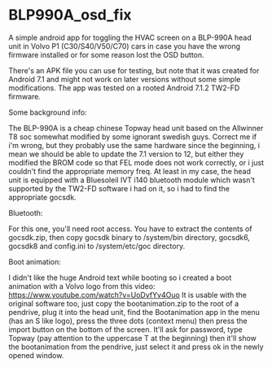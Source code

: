 # BLP990A_osd_fix
A simple android app for toggling the HVAC screen on a BLP-990A head unit in Volvo P1 (C30/S40/V50/C70) cars in case you have the wrong firmware installed or for some reason lost the OSD button.

There's an APK file you can use for testing, but note that it was created for Android 7.1 and might not work on later versions without some simple modifications.
The app was tested on a rooted Android 7.1.2 TW2-FD firmware.

Some background info:

The BLP-990A is a cheap chinese Topway head unit based on the Allwinner T8 soc somewhat modified by some ignorant swedish guys.
Correct me if i'm wrong, but they probably use the same hardware since the beginning, i mean we should be able to update the 7.1 version to 12, but either they modified the BROM code so that FEL mode does not work correctly, or i just couldn't find the appropriate memory freq.
At least in my case, the head unit is equipped with a Bluesoleil IVT i140 bluetooth module which wasn't supported by the TW2-FD software i had on it, so i had to find the appropriate gocsdk.

Bluetooth:

For this one, you'll need root access. You have to extract the contents of gocsdk.zip, then copy gocsdk binary to /system/bin directory, gocsdk6, gocsdk8 and config.ini to /system/etc/goc directory.

Boot animation:

I didn't like the huge Android text while booting so i created a boot animation with a Volvo logo from this video: https://www.youtube.com/watch?v=UoDvfYv4Ouo
It is usable with the original software too, just copy the bootanimation.zip to the root of a pendrive, plug it into the head unit, find the Bootanimation app in the menu (has an S like logo), press the three dots (context menu) then press the import button on the bottom of the screen. It'll ask for password, type Topway (pay attention to the uppercase T at the beginning) then it'll show the bootanimation from the pendrive, just select it and press ok in the newly opened window.